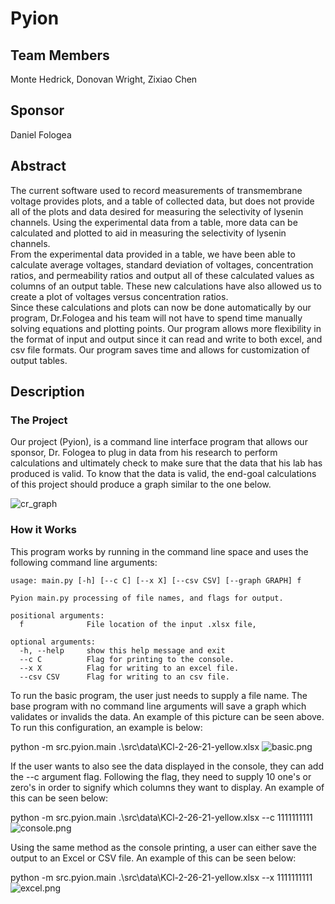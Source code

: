 # Pyion
## Team Members
Monte Hedrick, Donovan Wright, Zixiao Chen
## Sponsor
Daniel Fologea
## Abstract
The current software used to record measurements of transmembrane voltage provides plots, and a table of collected data, but does not provide all of the plots and data desired for measuring the selectivity of lysenin channels. Using the experimental data from a table, more data can be calculated and plotted to aid in measuring the selectivity of lysenin channels.  
From the experimental data provided in a table, we have been able to calculate average voltages, standard deviation of voltages, concentration ratios, and permeability ratios and output all of these calculated values as columns of an output table. These new calculations have also allowed us to create a plot of voltages versus concentration ratios.  
Since these calculations and plots can now be done automatically by our program, Dr.Fologea and his team will not have to spend time manually solving equations and plotting points. Our program allows more flexibility in the format of input and output since it can read and write to both excel, and csv file formats. Our program saves time and allows for customization of output tables.

## Description
### The Project
Our project (Pyion), is a command line interface program that allows our sponsor, Dr. Fologea to plug in data from his research to perform calculations and ultimately 
check to make sure that the data that his lab has produced is valid. To know that the data is valid, the end-goal calculations of this project should produce a graph similar to the one below.


![cr_graph](https://i.imgur.com/j8rN4ZM.png)


### How it Works
This program works by running in the command line space and uses the following command line arguments:
```
usage: main.py [-h] [--c C] [--x X] [--csv CSV] [--graph GRAPH] f

Pyion main.py processing of file names, and flags for output.

positional arguments:
  f              File location of the input .xlsx file,

optional arguments:
  -h, --help     show this help message and exit
  --c C          Flag for printing to the console.
  --x X          Flag for writing to an excel file.
  --csv CSV      Flag for writing to an csv file.
 ```
To run the basic program, the user just needs to supply a file name. The base program with no command line arguments will save a graph which validates or invalids the data. An example of this picture can be seen above. To run this configuration, an example is below: 
 
 
python -m src.pyion.main .\src\data\KCl-2-26-21-yellow.xlsx
![basic.png](https://i.imgur.com/svzuvT2.png)


If the user wants to also see the data displayed in the console, they can add the --c argument flag. Following the flag, they need to supply 10 one's or zero's in order to signify which columns they want to display. An example of this can be seen below:


python -m src.pyion.main .\src\data\KCl-2-26-21-yellow.xlsx --c 1111111111
![console.png](https://i.imgur.com/1o7Oi5d.png)


Using the same method as the console printing, a user can either save the output to an Excel or CSV file. An example of this can be seen below:


python -m src.pyion.main .\src\data\KCl-2-26-21-yellow.xlsx --x 1111111111
![excel.png](https://i.imgur.com/Wo0ezrI.png)
